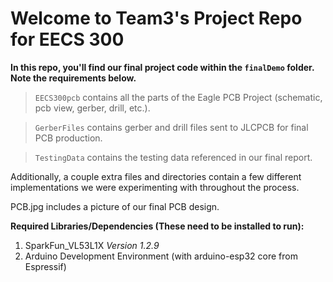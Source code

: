 # Welcome to Team3's Project Repo for EECS 300

 __In this repo, you'll find our final project code within the `finalDemo` folder.  Note the requirements below.__
 
 > `EECS300pcb` contains all the parts of the Eagle PCB Project (schematic, pcb view, gerber, drill, etc.).
 
 > `GerberFiles` contains gerber and drill files sent to JLCPCB for final PCB production.
 
 > `TestingData` contains the testing data referenced in our final report.

 Additionally, a couple extra files and directories contain a few different implementations we were experimenting with throughout the process.  
 
 PCB.jpg includes a picture of our final PCB design.


__Required Libraries/Dependencies (These need to be installed to run):__
 1. SparkFun_VL53L1X *Version 1.2.9*
 2. Arduino Development Environment (with arduino-esp32 core from Espressif)

